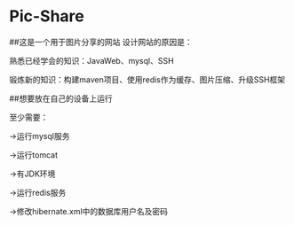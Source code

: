 # Pic-Share
##这是一个用于图片分享的网站
设计网站的原因是：

熟悉已经学会的知识：JavaWeb、mysql、SSH

锻炼新的知识：构建maven项目、使用redis作为缓存、图片压缩、升级SSH框架

##想要放在自己的设备上运行

至少需要：

->运行mysql服务

->运行tomcat

->有JDK环境

->运行redis服务

->修改hibernate.xml中的数据库用户名及密码


